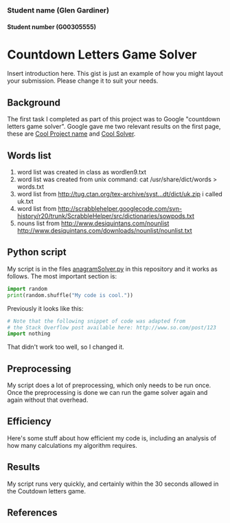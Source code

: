 ### Student name (Glen Gardiner)
#### Student number (G00305555)

# Countdown Letters Game Solver
Insert introduction here.
This gist is just an example of how you might layout your submission.
Please change it to suit your needs.

## Background
The first task I completed as part of this project was to Google "countdown letters game solver".
Google gave me two relevant results on the first page, these are [Cool Project name][2] and [Cool Solver][3].

## Words list
1) word list was created in class as wordlen9.txt
2) word list was created from unix command:  cat /usr/share/dict/words > words.txt
3) word list from  http://tug.ctan.org/tex-archive/syst...dt/dict/uk.zip i called uk.txt
4) word list from  http://scrabblehelper.googlecode.com/svn-history/r20/trunk/ScrabbleHelper/src/dictionaries/sowpods.txt
5) nouns list from http://www.desiquintans.com/nounlist
                   http://www.desiquintans.com/downloads/nounlist/nounlist.txt



## Python script
My script is in the files [anagramSolver.py](anagramSolver.py) in this repository and it works as follows.
The most important section is:

```python
import random
print(random.shuffle("My code is cool."))
```

Previously it looks like this:
```python
# Note that the following snippet of code was adapted from
# the Stack Overflow post available here: http://www.so.com/post/123
import nothing
```
That didn't work too well, so I changed it.

## Preprocessing
My script does a lot of preprocessing, which only needs to be run once.
Once the preprocessing is done we can run the game solver again and again without that overhead.

## Efficiency
Here's some stuff about how efficient my code is, including an analysis of how many calculations my algorithm requires.

## Results
My script runs very quickly, and certainly within the 30 seconds allowed in the Coutdown letters game.


## References
[1]: http://www.oxfordlearnersdictionaries.com/wordlist/english/oxford3000/
[2]: http://tug.ctan.org/tex-archive/syst...dt/dict/uk.zip
[3]: http://scrabblehelper.googlecode.com/svn-history/r20/trunk/ScrabbleHelper/src/dictionaries/sowpods.txt
[4]: https://github.com/dwyl/english-words/blob/master/words.txt

